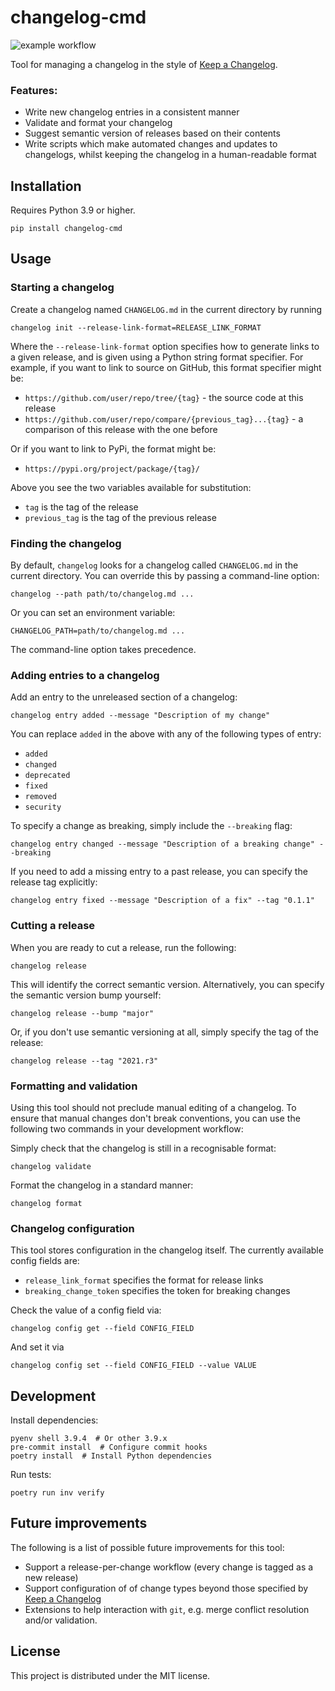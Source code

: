 # changelog-cmd

![example workflow](https://github.com/jacksmith15/changelog-cmd/actions/workflows/main.yml/badge.svg)

Tool for managing a changelog in the style of [Keep a Changelog].

### Features:

- Write new changelog entries in a consistent manner
- Validate and format your changelog
- Suggest semantic version of releases based on their contents
- Write scripts which make automated changes and updates to changelogs, whilst keeping the changelog in a human-readable format

## Installation

Requires Python 3.9 or higher.

```shell
pip install changelog-cmd
```

## Usage

### Starting a changelog

Create a changelog named `CHANGELOG.md` in the current directory by running

```shell
changelog init --release-link-format=RELEASE_LINK_FORMAT
```

Where the `--release-link-format` option specifies how to generate links to a given release, and is given using a Python string format specifier. For example, if you want to link to source on GitHub, this format specifier might be:

- `https://github.com/user/repo/tree/{tag}` - the source code at this release
- `https://github.com/user/repo/compare/{previous_tag}...{tag}` - a comparison of this release with the one before

Or if you want to link to PyPi, the format might be:

- `https://pypi.org/project/package/{tag}/`

Above you see the two variables available for substitution:
- `tag` is the tag of the release
- `previous_tag` is the tag of the previous release


### Finding the changelog

By default, `changelog` looks for a changelog called `CHANGELOG.md` in the current directory. You can override this by passing a command-line option:

```shell
changelog --path path/to/changelog.md ...
```

Or you can set an environment variable:

```shell
CHANGELOG_PATH=path/to/changelog.md ...
```

The command-line option takes precedence.

### Adding entries to a changelog

Add an entry to the unreleased section of a changelog:

```shell
changelog entry added --message "Description of my change"
```

You can replace `added` in the above with any of the following types of entry:

- `added`
- `changed`
- `deprecated`
- `fixed`
- `removed`
- `security`

To specify a change as breaking, simply include the `--breaking` flag:

```shell
changelog entry changed --message "Description of a breaking change" --breaking
```

If you need to add a missing entry to a past release, you can specify the release tag explicitly:

```shell
changelog entry fixed --message "Description of a fix" --tag "0.1.1"
```

### Cutting a release

When you are ready to cut a release, run the following:

```shell
changelog release
```

This will identify the correct semantic version. Alternatively, you can specify the semantic version bump yourself:

```shell
changelog release --bump "major"
```

Or, if you don't use semantic versioning at all, simply specify the tag of the release:

```shell
changelog release --tag "2021.r3"
```

### Formatting and validation

Using this tool should not preclude manual editing of a changelog. To ensure that manual changes don't break conventions, you can use the following two commands in your development workflow:

Simply check that the changelog is still in a recognisable format:
```shell
changelog validate
```

Format the changelog in a standard manner:
```shell
changelog format
```

### Changelog configuration

This tool stores configuration in the changelog itself. The currently available config fields are:

- `release_link_format` specifies the format for release links
- `breaking_change_token` specifies the token for breaking changes

Check the value of a config field via:

```shell
changelog config get --field CONFIG_FIELD
```

And set it via

```shell
changelog config set --field CONFIG_FIELD --value VALUE
```

## Development

Install dependencies:

```shell
pyenv shell 3.9.4  # Or other 3.9.x
pre-commit install  # Configure commit hooks
poetry install  # Install Python dependencies
```

Run tests:

```shell
poetry run inv verify
```

## Future improvements

The following is a list of possible future improvements for this tool:

- Support a release-per-change workflow (every change is tagged as a new release)
- Support configuration of of change types beyond those specified by [Keep a Changelog]
- Extensions to help interaction with `git`, e.g. merge conflict resolution and/or validation.

## License
This project is distributed under the MIT license.

[Keep a Changelog]: http://keepachangelog.com/en/1.0.0/